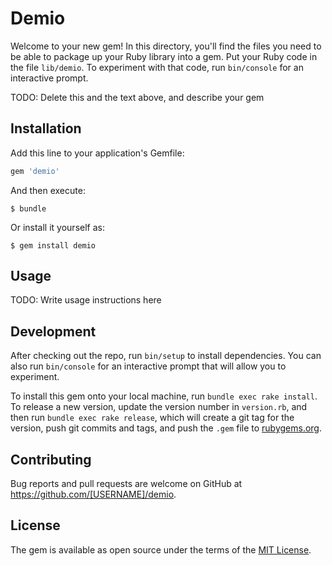 # Demio

Welcome to your new gem! In this directory, you'll find the files you need to be able to package up your Ruby library into a gem. Put your Ruby code in the file `lib/demio`. To experiment with that code, run `bin/console` for an interactive prompt.

TODO: Delete this and the text above, and describe your gem

## Installation

Add this line to your application's Gemfile:

```ruby
gem 'demio'
```

And then execute:

    $ bundle

Or install it yourself as:

    $ gem install demio

## Usage

TODO: Write usage instructions here

## Development

After checking out the repo, run `bin/setup` to install dependencies. You can also run `bin/console` for an interactive prompt that will allow you to experiment.

To install this gem onto your local machine, run `bundle exec rake install`. To release a new version, update the version number in `version.rb`, and then run `bundle exec rake release`, which will create a git tag for the version, push git commits and tags, and push the `.gem` file to [rubygems.org](https://rubygems.org).

## Contributing

Bug reports and pull requests are welcome on GitHub at https://github.com/[USERNAME]/demio.

## License

The gem is available as open source under the terms of the [MIT License](https://opensource.org/licenses/MIT).
